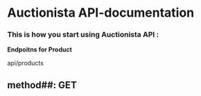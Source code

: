 # Auctionista API-documentation

### This is how you start using Auctionista API :
**Endpoitns for Product** 

api/products

## method##: **GET**



